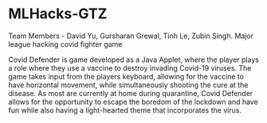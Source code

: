 # MLHacks-GTZ
Team Members - David Yu, Gursharan Grewal, Tinh Le, Zubin Singh.
Major league hacking covid fighter game

Covid Defender is game developed as a Java Applet, where the player plays a role where they use a vaccine to destroy invading Covid-19 viruses. The game takes input from the players keyboard, allowing for the vaccine to have horizontal movement, while simultaneously shooting the cure at the disease. As most are currently at home during quarantine, Covid Defender allows for the opportunity to escape the boredom of the lockdown and have fun while also having a light-hearted theme that incorporates the virus.
